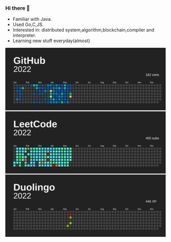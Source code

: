 ### Hi there 👋

<!--
**MilkyGreen/MilkyGreen** is a ✨ _special_ ✨ repository because its `README.md` (this file) appears on your GitHub profile.

Here are some ideas to get you started:

- 🔭 I’m currently working on ...
- 🌱 I’m currently learning ...
- 👯 I’m looking to collaborate on ...
- 🤔 I’m looking for help with ...
- 💬 Ask me about ...
- 📫 How to reach me: ...
- 😄 Pronouns: ...
- ⚡ Fun fact: ...
-->

- Familiar with Java. 
- Used Go,C,JS.
- Interested in: distributed system,algorithm,blockchain,compiler and interpreter.
- Learning new stuff everyday(almost)

<img src="https://raw.githubusercontent.com/MilkyGreen/GitHubPoster/main/examples/github.svg">

<img src="https://raw.githubusercontent.com/MilkyGreen/GitHubPoster/main/examples/leetcode.svg">

<img src="https://raw.githubusercontent.com/MilkyGreen/GitHubPoster/main/examples/duolingo.svg">

